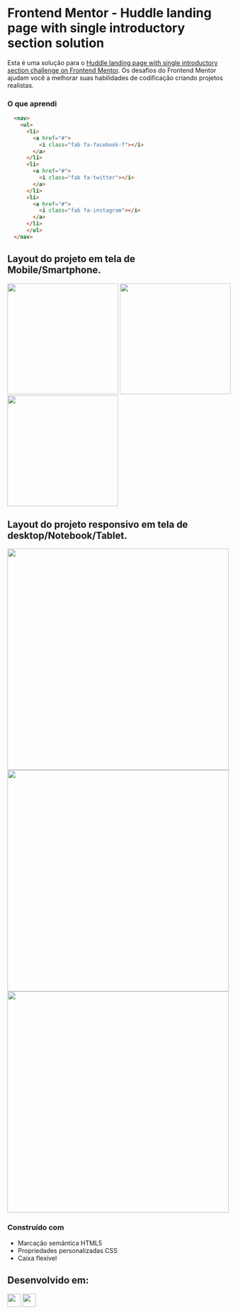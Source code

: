 # Frontend Mentor - Huddle landing page with single introductory section solution
Esta é uma solução para o [Huddle landing page with single introductory section challenge on Frontend Mentor](https://www.frontendmentor.io/challenges/huddle-landing-page-with-a-single-introductory-section-B_2Wvxgi0). Os desafios do Frontend Mentor ajudam você a melhorar suas habilidades de codificação criando projetos realistas.

### O que aprendi

```html
  <nav>
    <ul>
      <li>
        <a href="#">
          <i class="fab fa-facebook-f"></i>
        </a>
      </li>
      <li>
        <a href="#">
          <i class="fab fa-twitter"></i>
        </a>
      </li>
      <li>
        <a href="#">
          <i class="fab fa-instagram"></i>
        </a>
      </li>
      </ul>
  </nav>
```

## Layout do projeto em tela de Mobile/Smartphone.

<img src="https://github.com/HumbertoFox/repository/assets/126817628/442e8880-dd66-4e53-9f83-47ebe740c8d2" width="250px"/>
<img src="https://github.com/HumbertoFox/repository/assets/126817628/a5122d66-dd46-46e3-881f-1ba0a99ed015" width="250px"/>
<img src="https://github.com/HumbertoFox/repository/assets/126817628/0d068868-baf7-489c-a5c1-9132c418605a" width="250px"/>

## Layout do projeto responsivo em tela de desktop/Notebook/Tablet.

<img src="https://github.com/HumbertoFox/repository/assets/126817628/f70fd8a7-ee7f-4001-876d-de8bb896703d" width="500px"/>
<img src="https://github.com/HumbertoFox/repository/assets/126817628/d82490fe-f8f8-4b67-9eee-872296688e2c" width="500px"/>
<img src="https://github.com/HumbertoFox/repository/assets/126817628/614496a0-6f23-46fd-be76-3f9a6ab66c1a" width="500px"/>

### Construído com
- Marcação semântica HTML5
- Propriedades personalizadas CSS
- Caixa flexível

## Desenvolvido em:
<div>
  <img src="https://cdn.jsdelivr.net/gh/devicons/devicon/icons/html5/html5-original.svg" width="30px"/>
  <img src="https://cdn.jsdelivr.net/gh/devicons/devicon/icons/css3/css3-original.svg" width="30px"/>
</div>

